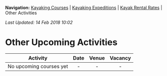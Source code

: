**Navigation:** [Kayaking Courses](index) &#124; [Kayaking Expeditions](expedition) &#124; [Kayak Rental Rates](rental) &#124; Other Activities

_Last Updated: 14 Feb 2018 10:02_
# Other Upcoming Activities

Activity | Date | Venue | Vacancy
:---:|:---:|:---:|:---:
No upcoming courses yet|-|-|-

